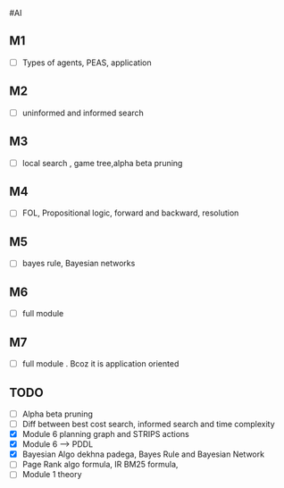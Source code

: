 #AI

## M1 
- [ ] Types of agents, PEAS, application 
## M2 
- [ ] uninformed and informed search
## M3 
- [ ] local search , game tree,alpha beta pruning
## M4 
- [ ] FOL, Propositional logic, forward and backward, resolution
## M5 
- [ ] bayes rule, Bayesian networks
## M6 
- [ ] full module 
## M7 
- [ ] full module . Bcoz it is application oriented

## TODO
- [ ] Alpha beta pruning
- [ ] Diff between best cost search, informed search and time complexity
- [x] Module 6 planning graph and STRIPS actions 
- [x] Module 6 --> PDDL
- [x] Bayesian Algo dekhna padega, Bayes Rule and Bayesian Network
- [ ] Page Rank algo formula, IR BM25 formula, 
- [ ] Module 1 theory
